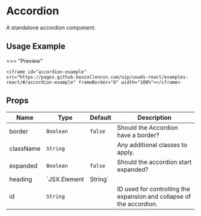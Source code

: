 # Accordion

A standalone accordion component.

## Usage Example

=== "Preview"

    <iframe id="accordion-example" src="https://pages.github.boozallencsn.com/uip/uswds-react/examples-react/#/accordion-example" frameBorder="0" width="100%"></iframe>

## Props

| Name      | Type                   | Default | Description                                                          |
| --------- | ---------------------- | ------- | -------------------------------------------------------------------- |
| border    | `Boolean`              | `false` | Should the Accordion have a border?                                  |
| className | `String`               |         | Any additional classes to apply.                                     |
| expanded  | `Boolean`              | `false` | Should the accordion start expanded?                                 |
| heading   | `JSX.Element | String` |         | The heading content of the accordion.                                |
| id        | `String`               |         | ID used for controlling the expansion and collapse of the accordion. |